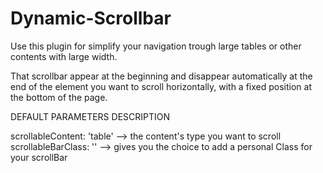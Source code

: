 Dynamic-Scrollbar
=================

Use this plugin for simplify your navigation trough large tables or other contents with large width.

That scrollbar appear at the beginning and disappear automatically at the end of the element you want to scroll horizontally, with a fixed position at the bottom of the page.

DEFAULT PARAMETERS DESCRIPTION

scrollableContent: 'table' --> the content's type you want to scroll
scrollableBarClass: '' --> gives you the choice to add a personal Class for your scrollBar



